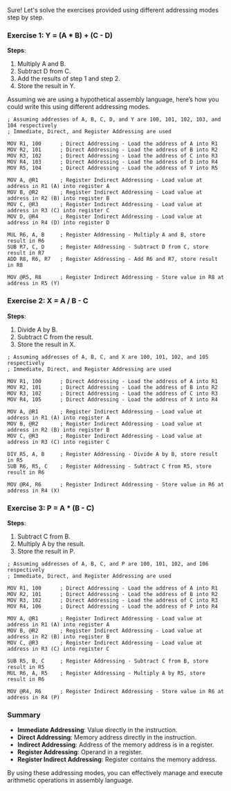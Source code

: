 
Sure! Let's solve the exercises provided using different addressing modes step by step.

### Exercise 1: Y = (A * B) + (C - D)

**Steps**:
1. Multiply A and B.
2. Subtract D from C.
3. Add the results of step 1 and step 2.
4. Store the result in Y.

Assuming we are using a hypothetical assembly language, here’s how you could write this using different addressing modes.

```assembly
; Assuming addresses of A, B, C, D, and Y are 100, 101, 102, 103, and 104 respectively
; Immediate, Direct, and Register Addressing are used

MOV R1, 100      ; Direct Addressing - Load the address of A into R1
MOV R2, 101      ; Direct Addressing - Load the address of B into R2
MOV R3, 102      ; Direct Addressing - Load the address of C into R3
MOV R4, 103      ; Direct Addressing - Load the address of D into R4
MOV R5, 104      ; Direct Addressing - Load the address of Y into R5

MOV A, @R1       ; Register Indirect Addressing - Load value at address in R1 (A) into register A
MOV B, @R2       ; Register Indirect Addressing - Load value at address in R2 (B) into register B
MOV C, @R3       ; Register Indirect Addressing - Load value at address in R3 (C) into register C
MOV D, @R4       ; Register Indirect Addressing - Load value at address in R4 (D) into register D

MUL R6, A, B     ; Register Addressing - Multiply A and B, store result in R6
SUB R7, C, D     ; Register Addressing - Subtract D from C, store result in R7
ADD R8, R6, R7   ; Register Addressing - Add R6 and R7, store result in R8

MOV @R5, R8      ; Register Indirect Addressing - Store value in R8 at address in R5 (Y)
```

### Exercise 2: X = A / B - C

**Steps**:
1. Divide A by B.
2. Subtract C from the result.
3. Store the result in X.

```assembly
; Assuming addresses of A, B, C, and X are 100, 101, 102, and 105 respectively
; Immediate, Direct, and Register Addressing are used

MOV R1, 100      ; Direct Addressing - Load the address of A into R1
MOV R2, 101      ; Direct Addressing - Load the address of B into R2
MOV R3, 102      ; Direct Addressing - Load the address of C into R3
MOV R4, 105      ; Direct Addressing - Load the address of X into R4

MOV A, @R1       ; Register Indirect Addressing - Load value at address in R1 (A) into register A
MOV B, @R2       ; Register Indirect Addressing - Load value at address in R2 (B) into register B
MOV C, @R3       ; Register Indirect Addressing - Load value at address in R3 (C) into register C

DIV R5, A, B     ; Register Addressing - Divide A by B, store result in R5
SUB R6, R5, C    ; Register Addressing - Subtract C from R5, store result in R6

MOV @R4, R6      ; Register Indirect Addressing - Store value in R6 at address in R4 (X)
```

### Exercise 3: P = A * (B - C)

**Steps**:
1. Subtract C from B.
2. Multiply A by the result.
3. Store the result in P.

```assembly
; Assuming addresses of A, B, C, and P are 100, 101, 102, and 106 respectively
; Immediate, Direct, and Register Addressing are used

MOV R1, 100      ; Direct Addressing - Load the address of A into R1
MOV R2, 101      ; Direct Addressing - Load the address of B into R2
MOV R3, 102      ; Direct Addressing - Load the address of C into R3
MOV R4, 106      ; Direct Addressing - Load the address of P into R4

MOV A, @R1       ; Register Indirect Addressing - Load value at address in R1 (A) into register A
MOV B, @R2       ; Register Indirect Addressing - Load value at address in R2 (B) into register B
MOV C, @R3       ; Register Indirect Addressing - Load value at address in R3 (C) into register C

SUB R5, B, C     ; Register Addressing - Subtract C from B, store result in R5
MUL R6, A, R5    ; Register Addressing - Multiply A by R5, store result in R6

MOV @R4, R6      ; Register Indirect Addressing - Store value in R6 at address in R4 (P)
```

### Summary

- **Immediate Addressing**: Value directly in the instruction.
- **Direct Addressing**: Memory address directly in the instruction.
- **Indirect Addressing**: Address of the memory address is in a register.
- **Register Addressing**: Operand in a register.
- **Register Indirect Addressing**: Register contains the memory address.

By using these addressing modes, you can effectively manage and execute arithmetic operations in assembly language.